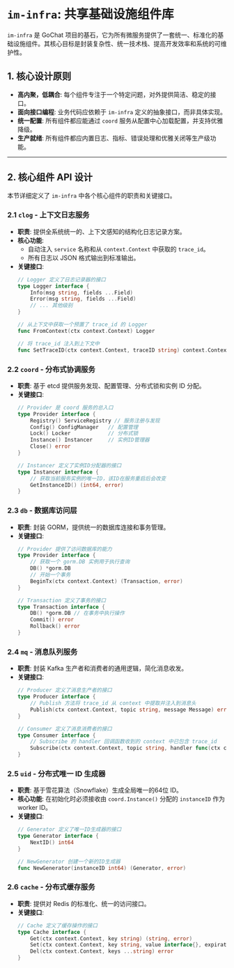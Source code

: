 # `im-infra`: 共享基础设施组件库

`im-infra` 是 GoChat 项目的基石，它为所有微服务提供了一套统一、标准化的基础设施组件。其核心目标是封装复杂性、统一技术栈、提高开发效率和系统的可维护性。

## 1. 核心设计原则

-   **高内聚，低耦合**: 每个组件专注于一个特定问题，对外提供简洁、稳定的接口。
-   **面向接口编程**: 业务代码应依赖于 `im-infra` 定义的抽象接口，而非具体实现。
-   **统一配置**: 所有组件都应能通过 `coord` 服务从配置中心加载配置，并支持优雅降级。
-   **生产就绪**: 所有组件都应内置日志、指标、错误处理和优雅关闭等生产级功能。

---

## 2. 核心组件 API 设计

本节详细定义了 `im-infra` 中各个核心组件的职责和关键接口。

### 2.1 `clog` - 上下文日志服务

-   **职责**: 提供全系统统一的、上下文感知的结构化日志记录方案。
-   **核心功能**:
    -   自动注入 `service` 名称和从 `context.Context` 中获取的 `trace_id`。
    -   所有日志以 JSON 格式输出到标准输出。
-   **关键接口**:
    ```go
    // Logger 定义了日志记录器的接口
    type Logger interface {
        Info(msg string, fields ...Field)
        Error(msg string, fields ...Field)
        // ... 其他级别
    }

    // 从上下文中获取一个预置了 trace_id 的 Logger
    func FromContext(ctx context.Context) Logger

    // 将 trace_id 注入到上下文中
    func SetTraceID(ctx context.Context, traceID string) context.Context
    ```

### 2.2 `coord` - 分布式协调服务

-   **职责**: 基于 etcd 提供服务发现、配置管理、分布式锁和实例 ID 分配。
-   **关键接口**:
    ```go
    // Provider 是 coord 服务的总入口
    type Provider interface {
        Registry() ServiceRegistry // 服务注册与发现
        Config() ConfigManager   // 配置管理
        Lock() Locker            // 分布式锁
        Instance() Instancer     // 实例ID管理器
        Close() error
    }

    // Instancer 定义了实例ID分配器的接口
    type Instancer interface {
        // 获取当前服务实例的唯一ID，该ID在服务重启后会改变
        GetInstanceID() (int64, error)
    }
    ```

### 2.3 `db` - 数据库访问层

-   **职责**: 封装 GORM，提供统一的数据库连接和事务管理。
-   **关键接口**:
    ```go
    // Provider 提供了访问数据库的能力
    type Provider interface {
        // 获取一个 gorm.DB 实例用于执行查询
        DB() *gorm.DB
        // 开始一个事务
        BeginTx(ctx context.Context) (Transaction, error)
    }

    // Transaction 定义了事务的接口
    type Transaction interface {
        DB() *gorm.DB // 在事务中执行操作
        Commit() error
        Rollback() error
    }
    ```

### 2.4 `mq` - 消息队列服务

-   **职责**: 封装 Kafka 生产者和消费者的通用逻辑，简化消息收发。
-   **关键接口**:
    ```go
    // Producer 定义了消息生产者的接口
    type Producer interface {
        // Publish 方法将 trace_id 从 context 中提取并注入到消息头
        Publish(ctx context.Context, topic string, message Message) error
    }

    // Consumer 定义了消息消费者的接口
    type Consumer interface {
        // Subscribe 的 handler 回调函数收到的 context 中已包含 trace_id
        Subscribe(ctx context.Context, topic string, handler func(ctx context.Context, msg Message) error)
    }
    ```

### 2.5 `uid` - 分布式唯一 ID 生成器

-   **职责**: 基于雪花算法（Snowflake）生成全局唯一的64位 ID。
-   **核心功能**: 在初始化时必须接收由 `coord.Instance()` 分配的 `instanceID` 作为 worker ID。
-   **关键接口**:
    ```go
    // Generator 定义了唯一ID生成器的接口
    type Generator interface {
        NextID() int64
    }

    // NewGenerator 创建一个新的ID生成器
    func NewGenerator(instanceID int64) (Generator, error)
    ```

### 2.6 `cache` - 分布式缓存服务

-   **职责**: 提供对 Redis 的标准化、统一的访问接口。
-   **关键接口**:
    ```go
    // Cache 定义了缓存操作的接口
    type Cache interface {
        Get(ctx context.Context, key string) (string, error)
        Set(ctx context.Context, key string, value interface{}, expiration time.Duration) error
        Del(ctx context.Context, keys ...string) error
    }